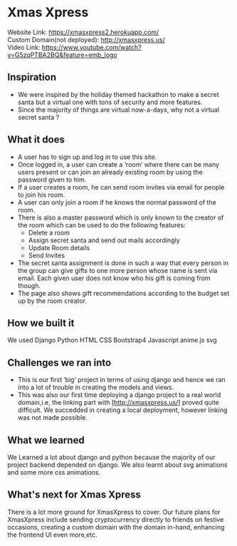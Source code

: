 # Xmas Xpress
Website Link: https://xmasxpress2.herokuapp.com/ <br>
Custom Domain(not deployed): http://xmasxpress.us/ <br>
Video Link: https://www.youtube.com/watch?v=G5zqPTBA2BQ&feature=emb_logo <br>

## Inspiration
* We were inspired by the holiday themed hackathon to make a secret santa but a virtual one with tons of security and more features.
* Since the majority of things are virtual now-a-days, why not a virtual secret santa ?

## What it does
* A user has to sign up and log in to use this site.
* Once logged in, a user can create a ‘room’ where there can be many users present or can join an already existing room by using the password given to him.
* If a user creates a room, he can send room invites via email for people to join his room.
* A user can only join a room if he knows the normal password of the room.
* There is also a master password which is only known to the creator of the room which can be used to do the following features:
  * Delete a room
  * Assign secret santa and send out mails accordingly 
  * Update Room details
  * Send Invites
* The secret santa assignment is done in such a way that every person in the group can give gifts to one more person whose name is sent via email. Each given user does not know who his gift is coming from though.
* The page also shows gift recommendations according to the budget set up by the room creator.

## How we built it
We used Django
Python
HTML
CSS
Bootstrap4
Javascript
anime.js
svg


## Challenges we ran into
* This is our first ‘big’ project in terms of using django and hence we ran into a lot of trouble in creating the models and views.
* This was also our first time deploying a django project to a real world domain,i.e, the linking part with [http://xmasxpress.us/] proved quite difficult. We succedded in creating a local deployment, however linking was not made possible.


## What we learned
We Learned a lot about django and python because the majority of our project backend depended on django. We also learnt about svg animations and some more css animations.

## What's next for Xmas Xpress 
There is a lot more ground for XmasXpress to cover. Our future plans for XmasXpress include sending cryptocurrency directly to friends on festive occasions, creating a custom domain with the domain in-hand, enhancing the frontend UI even more,etc.

